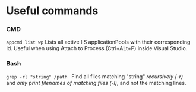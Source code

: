 # Useful commands

### CMD
``` appcmd list wp ```
Lists all active IIS applicationPools with their corresponding Id. Useful when using Attach to Process (Ctrl+ALt+P) inside Visual Studio.

### Bash
```grep -rl "string" /path ```
Find all files matching "string" *recursively (-r)* and *only print filenames of matching files (-l)*, and not the matching lines.
